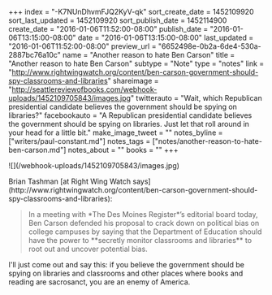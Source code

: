 +++
index = "-K7NUnDhvmFJQ2KyV-qk"
sort_create_date = 1452109920
sort_last_updated = 1452109920
sort_publish_date = 1452114900
create_date = "2016-01-06T11:52:00-08:00"
publish_date = "2016-01-06T13:15:00-08:00"
date = "2016-01-06T13:15:00-08:00"
last_updated = "2016-01-06T11:52:00-08:00"
preview_url = "6652498e-0b2a-6de4-530a-2887bc76a10c"
name = "Another reason to hate Ben Carson"
title = "Another reason to hate Ben Carson"
subtype = "Note"
type = "notes"
link = "http://www.rightwingwatch.org/content/ben-carson-government-should-spy-classrooms-and-libraries"
shareimage = "http://seattlereviewofbooks.com/webhook-uploads/1452109705843/images.jpg"
twitterauto = "Wait, which Republican presidential candidate believes the government should be spying on libraries?"
facebookauto = "A Republican presidential candidate believes the government should be spying on libraries. Just let that roll around in your head for a little bit."
make_image_tweet = ""
notes_byline = ["writers/paul-constant.md"]
notes_tags = ["notes/another-reason-to-hate-ben-carson.md"]
notes_about = ""
books = ""
+++
<p class="image-left">![](/webhook-uploads/1452109705843/images.jpg)</p>Brian Tashman [at Right Wing Watch says](http://www.rightwingwatch.org/content/ben-carson-government-should-spy-classrooms-and-libraries):

<blockquote>In a meeting with *The Des Moines Register*’s editorial board today, Ben Carson defended his proposal to crack down on political bias on college campuses by saying that the Department of Education should have the power to **secretly monitor classrooms and libraries** to root out and uncover potential bias.</blockquote>

I'll just come out and say this: if you believe the government should be spying on libraries and classrooms and other places where books and reading are sacrosanct, you are an enemy of America.